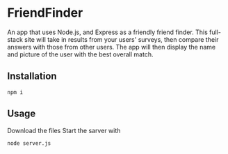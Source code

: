 # FriendFinder

An app that uses Node.js, and Express as a friendly friend finder. This full-stack site will take in results from your users' surveys, then compare their answers with those from other users. The app will then display the name and picture of the user with the best overall match. 


## Installation

```
npm i 
```

## Usage

Download the files
Start the sarver with 
```
node server.js
```


